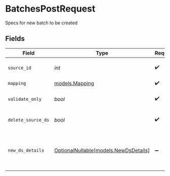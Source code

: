 # BatchesPostRequest

Specs for new batch to be created


## Fields

| Field                                                              | Type                                                               | Required                                                           | Description                                                        | Example                                                            |
| ------------------------------------------------------------------ | ------------------------------------------------------------------ | ------------------------------------------------------------------ | ------------------------------------------------------------------ | ------------------------------------------------------------------ |
| `source_id`                                                        | *int*                                                              | :heavy_check_mark:                                                 | Source dataset id                                                  | {<br/>"value": 239169<br/>}                                        |
| `mapping`                                                          | [models.Mapping](../models/mapping.md)                             | :heavy_check_mark:                                                 | N/A                                                                |                                                                    |
| `validate_only`                                                    | *bool*                                                             | :heavy_check_mark:                                                 | Validation required                                                | {<br/>"value": true<br/>}                                          |
| `delete_source_ds`                                                 | *bool*                                                             | :heavy_check_mark:                                                 | Delete source dataset                                              | {<br/>"value": false<br/>}                                         |
| `new_ds_details`                                                   | [OptionalNullable[models.NewDsDetails]](../models/newdsdetails.md) | :heavy_minus_sign:                                                 | New dataset details                                                | {<br/>"value": {<br/>"name": "new_dataset_name"<br/>}<br/>}        |